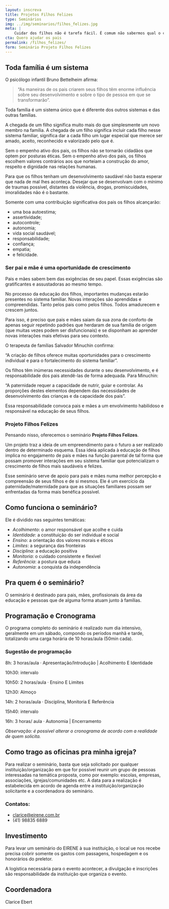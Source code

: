 ```yaml
---
layout: inscreva
title: Projetos Filhos Felizes
type: Seminários
img: ../img/seminarios/filhos_felizes.jpg
meta: |
    Cuidar dos filhos não é tarefa fácil. É comum não sabermos qual o caminho a seguir. Esse seminário é baseado no engajamento dos pais para potencializar um crescimento saudável dos seus filhos.
cta: Quero ajudar os pais
permalink: /filhos_felizes/
form: Seminário Projeto Filhos Felizes
---
```


## Toda família é um sistema

O psicólogo infantil Bruno Bettelheim afirma:

>“As maneiras de os pais criarem seus filhos têm enorme influência sobre seu desenvolvimento e sobre o tipo de pessoa em que se transformarão”.

Toda família é um sistema único que é diferente dos outros sistemas e das outras famílias.

A chegada de um filho significa muito mais do que simplesmente um novo membro na família. A chegada de um filho significa incluir cada filho nesse sistema familiar, significa dar a cada filho um lugar especial que merece ser amado, aceito, reconhecido e valorizado pelo que é.

Sem o empenho ativo dos pais, os filhos não se tornarão cidadãos que optem por posturas éticas. Sem o empenho ativo dos pais, os filhos escolhem valores contrários aos que norteiam a construção do amor, respeito e dignidade nas relações humanas.  

Para que os filhos tenham um desenvolvimento saudável não basta esperar que nada de mal lhes aconteça. Desejar que se desenvolvam com o mínimo de traumas possível, distantes da violência, drogas, promiscuidades, imoralidades não é o bastante.

Somente com uma contribuição significativa dos pais os filhos alcançarão:

* uma boa autoestima;
* assertividade;
* autocontrole;
* autonomia;
* vida social saudável;
* responsabilidade;
* confiança;
* empatia;
* e felicidade.

### Ser pai e mãe é uma oportunidade de crescimento

Pais e mães sabem bem das exigências de seu papel. Essas exigências são gratificantes e assustadoras ao mesmo tempo.

No processo da educação dos filhos, importantes mudanças estarão presentes no sistema familiar. Novas interações são aprendidas e compreendidas. Tanto pelos pais como pelos filhos. Todos amadurecem e crescem juntos.

Para isso, é preciso que pais e mães saiam da sua zona de conforto de apenas seguir repetindo padrões que herdaram de sua família de origem (que muitas vezes podem ser disfuncionais) e se disponham ao aprender novas interações mais efetivas para seu contexto.

O terapeuta de famílias Salvador Minuchin confirma:

 “A criação de filhos oferece muitas oportunidades para o crescimento individual e para o fortalecimento do sistema familiar”.

Os filhos têm inúmeras necessidades durante o seu desenvolvimento, e é responsabilidade dos pais atendê-las de forma adequada. Para Minuchin:

 “A paternidade requer a capacidade de nutrir, guiar e controlar. As proporções destes elementos dependem das necessidades de desenvolvimento das crianças e da capacidade dos pais”.

Essa responsabilidade convoca pais e mães a um envolvimento habilidoso e responsável na educação de seus filhos.

### Projeto Filhos Felizes

Pensando nisso, oferecemos o seminário **Projeto Filhos Felizes**.

Um projeto traz a ideia de um empreendimento para o futuro a ser realizado dentro de determinado esquema. Essa ideia aplicada à educação de filhos implica no engajamento de pais e mães na função parental de tal forma que possam promover interações em seu sistema familiar que potencializam o crescimento de filhos mais saudáveis e felizes.

Esse seminário serve de apoio para pais e mães numa melhor percepção e compreensão de seus filhos e de si mesmos. Ele é um exercício da paternidade/maternidade para que as situações familiares possam ser enfrentadas da forma mais benéfica possível.

## Como funciona o seminário?

Ele é dividido nas seguintes temáticas:

* *Acolhimento*: o amor responsável que acolhe e cuida
* *Identidade*: a constituição do ser individual e social
* *Ensino*: a orientação dos valores morais e éticos
* *Limites*: a segurança das fronteiras
* *Disciplina*: a educação positiva
* *Monitoria*: o cuidado consistente e flexível
* *Referência*: a postura que educa
* *Autonomia*: a conquista da independência

## Pra quem é o seminário?

O seminário é destinado para pais, mães, profissionais da área da educação e pessoas que de alguma forma atuam junto à famílias.

## Programação e Cronograma

O programa completo do seminário é realizado num dia intensivo, geralmente em um sábado, compondo os períodos manhã e tarde, totalizando uma carga horária de 10 horas/aula (50min cada).

### Sugestão de programação

8h: 3 horas/aula · Apresentação/Introdução | Acolhimento E Identidade

10h30: intervalo

10h50: 2 horas/aula · Ensino E Limites

12h30: Almoço

14h: 2 horas/aula · Disciplina, Monitoria E Referência

15h40: intervalo

16h: 3 horas/ aula · Autonomia | Encerramento

*Observação: é possível alterar o cronograma de acordo com a realidade de quem solicita.*

## Como trago as oficinas pra minha igreja?

Para realizar o seminário, basta que seja solicitado por qualquer instituição/organização em que for possível reunir um grupo de pessoas interessadas na temática proposta, como por exemplo: escolas, empresas, associações, igrejas/comunidades etc. A data para a realização é estabelecida em acordo de agenda entre a instituição/organização solicitante e a coordenadora do seminário.

### Contatos:

* clarice@eirene.com.br
* (41) 98835 6889

## Investimento

Para levar um seminário do EIRENE à sua instituição, o local ue nos recebe precisa cobrir somente os gastos com passagens, hospedagem e os honorários do preletor.

A logística necessária para o evento acontecer, a divulgação e inscrições são responsabilidade da instituição que organiza o evento.

## Coordenadora

Clarice Ebert
